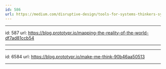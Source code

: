 ```yaml
---
id: 586
url: https://medium.com/disruptive-design/tools-for-systems-thinkers-systems-mapping-2db5cf30ab3a
---
```


---
id: 587
url: https://blog.prototypr.io/mapping-the-reality-of-the-world-df7ad81ccb54

---

---
id: 6584
url: https://blog.prototypr.io/make-me-think-90b46aa50513

---
